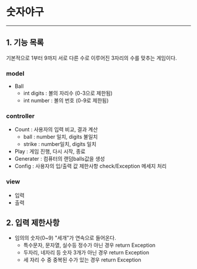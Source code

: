 # 숫자야구

---

## 1. 기능 목록
기본적으로 1부터 9까지 서로 다른 수로 이루어진 3자리의 수를 맞추는 게임이다.

### model
- Ball
  - int digits : 볼의 자리수 (0-3으로 제한됨)
  - int number : 볼의 번호 (0-9로 제한됨)
### controller
- Count : 사용자의 입력 비교, 결과 계산
  - ball : number 일치, digits 불일치
  - strike : number일치, digits 일치
- Play : 게임 진행, 다시 시작, 종료
- Generater : 컴퓨터의 랜덤balls값을 생성
- Config : 사용자의 입/출력 값 제한사항 check/Exception 메세지 처리
### view
- 입력
- 출력
##  2. 입력 제한사항
- 임의의 숫자(0~9) "세개"가 연속으로 들어온다.
  - 특수문자, 문자열, 실수등 정수가 아닌 경우 return Exception
  - 두자리, 네자리 등 숫자 3개가 아닌 경우 return Exception
  - 세 자리 수 중 중복된 수가 있는 경우 return Exception